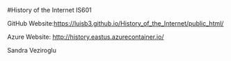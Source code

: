 #History of the Internet IS601

GitHub Website:https://luisb3.github.io/History_of_the_Internet/public_html/

Azure Website: http://history.eastus.azurecontainer.io/

 Sandra Veziroglu
